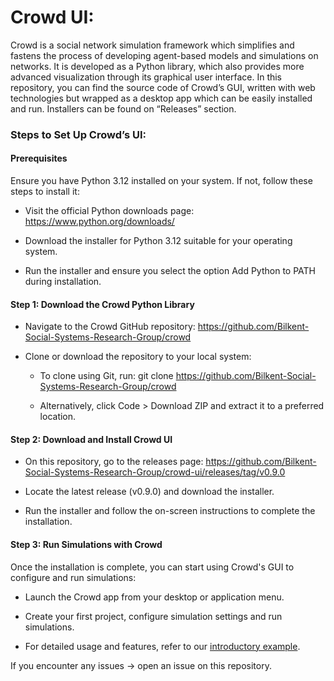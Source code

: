 # Crowd UI:

Crowd is a social network simulation framework which simplifies and fastens the process of developing agent-based models and simulations on networks. It is developed as a Python library, which also provides more advanced visualization through its graphical user interface. In this repository, you can find the source code of Crowd’s GUI, written with web technologies but wrapped as a desktop app which can be easily installed and run. Installers can be found on “Releases” section. 

### Steps to Set Up Crowd’s UI:

#### Prerequisites

Ensure you have Python 3.12 installed on your system. If not, follow these steps to install it:

- Visit the official Python downloads page: https://www.python.org/downloads/

- Download the installer for Python 3.12 suitable for your operating system.

- Run the installer and ensure you select the option Add Python to PATH during installation.

#### Step 1: Download the Crowd Python Library

- Navigate to the Crowd GitHub repository:
https://github.com/Bilkent-Social-Systems-Research-Group/crowd

- Clone or download the repository to your local system:

   - To clone using Git, run: git clone https://github.com/Bilkent-Social-Systems-Research-Group/crowd

   - Alternatively, click Code > Download ZIP and extract it to a preferred location.

#### Step 2: Download and Install Crowd UI

- On this repository, go to the releases page: https://github.com/Bilkent-Social-Systems-Research-Group/crowd-ui/releases/tag/v0.9.0

- Locate the latest release (v0.9.0) and download the installer. 

- Run the installer and follow the on-screen instructions to complete the installation.

#### Step 3: Run Simulations with Crowd

Once the installation is complete, you can start using Crowd's GUI to configure and run simulations:

- Launch the Crowd app from your desktop or application menu.

- Create your first project, configure simulation settings and run simulations. 

- For detailed usage and features, refer to our <a href="https://github.com/Bilkent-Social-Systems-Research-Group/crowd/blob/f404926641f79daa526b0530ac412972fd6e1cca/crowd/docs/examples/sir_example/sir.ipynb" >introductory example</a>. 

If you encounter any issues -> open an issue on this repository.

